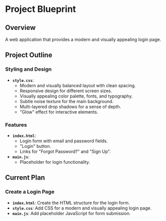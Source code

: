 # Project Blueprint

## Overview

A web application that provides a modern and visually appealing login page.

## Project Outline

### Styling and Design

*   **`style.css`**:
    *   Modern and visually balanced layout with clean spacing.
    *   Responsive design for different screen sizes.
    *   Visually appealing color palette, fonts, and typography.
    *   Subtle noise texture for the main background.
    *   Multi-layered drop shadows for a sense of depth.
    *   "Glow" effect for interactive elements.

### Features

*   **`index.html`**:
    *   Login form with email and password fields.
    *   "Login" button.
    *   Links for "Forgot Password?" and "Sign Up".
*   **`main.js`**:
    *   Placeholder for login functionality.

## Current Plan

### Create a Login Page

*   **`index.html`**: Create the HTML structure for the login form.
*   **`style.css`**: Add CSS for a modern and visually appealing login page.
*   **`main.js`**: Add placeholder JavaScript for form submission.

